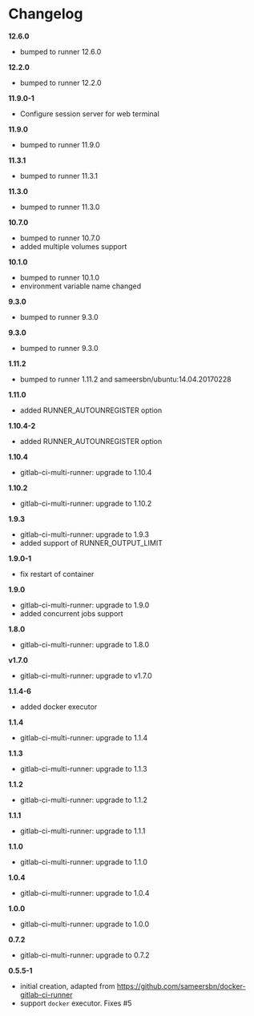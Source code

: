 # Changelog

**12.6.0**
  - bumped to runner 12.6.0

**12.2.0**
  - bumped to runner 12.2.0

**11.9.0-1**
  - Configure session server for web terminal

**11.9.0**
  - bumped to runner 11.9.0

**11.3.1**
  - bumped to runner 11.3.1

**11.3.0**
  - bumped to runner 11.3.0

**10.7.0**
  - bumped to runner 10.7.0
  - added multiple volumes support

**10.1.0**
  - bumped to runner 10.1.0
  - environment variable name changed

**9.3.0**
  - bumped to runner 9.3.0

**9.3.0**
  - bumped to runner 9.3.0

**1.11.2**
  - bumped to runner 1.11.2 and sameersbn/ubuntu:14.04.20170228

**1.11.0**
  - added RUNNER_AUTOUNREGISTER option

**1.10.4-2**
  - added RUNNER_AUTOUNREGISTER option

**1.10.4**
  - gitlab-ci-multi-runner: upgrade to 1.10.4

**1.10.2**
  - gitlab-ci-multi-runner: upgrade to 1.10.2

**1.9.3**
  - gitlab-ci-multi-runner: upgrade to 1.9.3
  - added support of RUNNER_OUTPUT_LIMIT

**1.9.0-1**
  - fix restart of container

**1.9.0**
 - gitlab-ci-multi-runner: upgrade to 1.9.0
 - added concurrent jobs support

**1.8.0**
 - gitlab-ci-multi-runner: upgrade to 1.8.0

**v1.7.0**
- gitlab-ci-multi-runner: upgrade to v1.7.0

**1.1.4-6**
 - added docker executor

**1.1.4**
 - gitlab-ci-multi-runner: upgrade to 1.1.4

**1.1.3**
 - gitlab-ci-multi-runner: upgrade to 1.1.3

**1.1.2**
 - gitlab-ci-multi-runner: upgrade to 1.1.2

**1.1.1**
 - gitlab-ci-multi-runner: upgrade to 1.1.1

**1.1.0**
 - gitlab-ci-multi-runner: upgrade to 1.1.0

**1.0.4**
 - gitlab-ci-multi-runner: upgrade to 1.0.4

**1.0.0**
 - gitlab-ci-multi-runner: upgrade to 1.0.0

**0.7.2**
 - gitlab-ci-multi-runner: upgrade to 0.7.2

**0.5.5-1**
 - initial creation, adapted from https://github.com/sameersbn/docker-gitlab-ci-runner
 - support `docker` executor. Fixes #5
